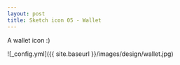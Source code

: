 ```yaml
---
layout: post
title: Sketch icon 05 - Wallet
---
```


A wallet icon :)

![_config.yml]({{ site.baseurl }}/images/design/wallet.jpg)